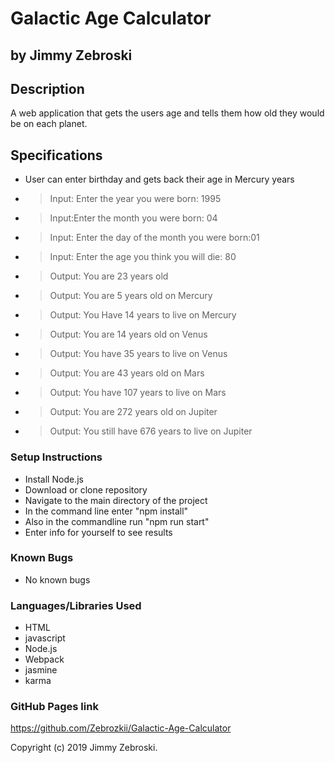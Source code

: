 # Galactic Age Calculator
## by Jimmy Zebroski

## Description
 A web application that gets the users age and tells them how old they would be on each planet.

## Specifications
* User can enter birthday and gets back their age in Mercury years
* > Input: Enter the year you were born: 1995
* > Input:Enter the month you were born: 04
* > Input: Enter the day of the month you were born:01
* > Input: Enter the age you think you will die: 80
* > Output: You are 23 years old
* > Output: You are 5 years old on Mercury
* > Output: You Have 14 years to live on Mercury
* > Output: You are 14 years old on Venus
* > Output: You have 35 years to live on Venus
* > Output: You are 43 years old on Mars
* > Output: You have 107 years to live on Mars
* > Output: You are 272 years old on
Jupiter
* > Output: You still have 676 years to live on Jupiter


### Setup Instructions
* Install Node.js
* Download or clone repository
* Navigate to the main directory of the project
* In the command line enter "npm install"
* Also in the commandline run "npm run start"
* Enter info for yourself to see results


### Known Bugs
* No known bugs

### Languages/Libraries Used
* HTML
* javascript
* Node.js
* Webpack
* jasmine
* karma

### GitHub Pages link
https://github.com/Zebrozkii/Galactic-Age-Calculator

Copyright (c) 2019 Jimmy Zebroski.
